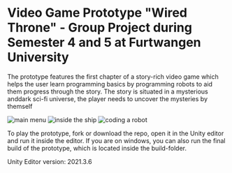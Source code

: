 # Video Game Prototype "Wired Throne" - Group Project during Semester 4 and 5 at Furtwangen University

The prototype features the first chapter of a story-rich video game which helps the user learn programming basics by programming robots to aid them progress through the story.
The story is situated in a mysterious anddark sci-fi universe, the player needs to uncover the mysteries by themself

![main menu](https://github.com/Leon-2802/WiredThrone/assets/72872011/310f3bc4-229d-4aeb-85a5-b17245a5ba29)
![inside the ship](https://github.com/Leon-2802/WiredThrone/assets/72872011/3f150946-1a87-430d-abd6-c769f1ddddb3)
![coding a robot](https://github.com/Leon-2802/WiredThrone/assets/72872011/3a81fe85-88a9-43c2-8f3b-1ab7c4f79a10)

To play the prototype, fork or download the repo, open it in the Unity editor and run it inside the editor.
If you are on windows, you can also run the final build of the prototype, which is located inside the build-folder.

Unity Editor version: 2021.3.6

